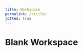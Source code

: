 ```yaml
---
title: Workspace
permalink: /:title/
jotted: true
---
```


# Blank Workspace


<div id="jotted-demo-1" class="jotted-theme-stacked"></div>

<script>
    new Jotted(document.querySelector("#jotted-demo-1"), {
    files: [
        {
            type: "js",
            hide: false,
            content:"//test code here\n\n"
        },
        {
            type: "html",
            hide: false,
            content:'<!DOCTYPE html>\n<html>\n\t<head>\n\t\t<meta charset="utf-8">\n\t\t<title>Test</title>\n\t\t<meta name="viewport" content="width=device-width, initial-scale=1.0">\n\n\t</head>\n\t<body>\n\n\t</body>\n</html>'
        },
        {
            type: "css",
            hide: false,
            content:'body {\n\t\n}'
        }
    ],
    showBlank: false,
    showResult: true,
    plugins: [
        { name: 'ace', options: { "maxLines": 100 } },
        { name: 'console', options: { autoClear: true } },
        { name: 'play', options: { /* firstRun: false */ } },
    ]
});
</script>
